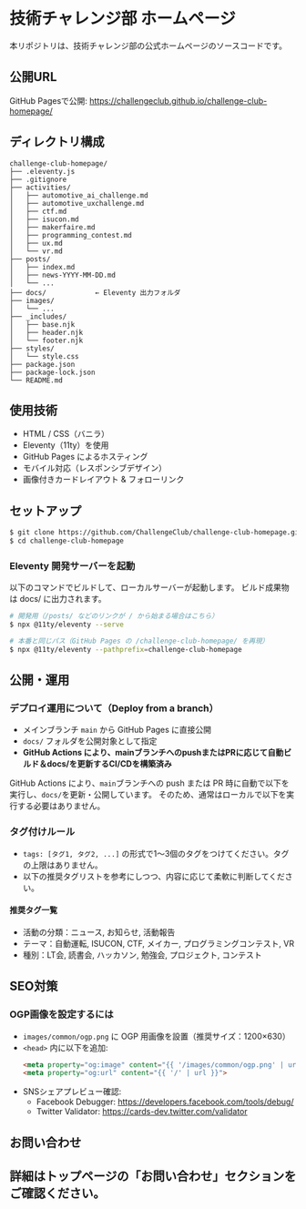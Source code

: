 # 技術チャレンジ部 ホームページ

本リポジトリは、技術チャレンジ部の公式ホームページのソースコードです。

## 公開URL

GitHub Pagesで公開: https://challengeclub.github.io/challenge-club-homepage/

## ディレクトリ構成

```text
challenge-club-homepage/
├── .eleventy.js
├── .gitignore
├── activities/
│   ├── automotive_ai_challenge.md
│   ├── automotive_uxchallenge.md
│   ├── ctf.md
│   ├── isucon.md
│   ├── makerfaire.md
│   ├── programming_contest.md
│   ├── ux.md
│   └── vr.md
├── posts/
│   ├── index.md
│   ├── news-YYYY-MM-DD.md
│   └── ...
├── docs/            ← Eleventy 出力フォルダ
├── images/
│   └── ...
├── _includes/
│   ├── base.njk
│   ├── header.njk
│   └── footer.njk
├── styles/
│   └── style.css
├── package.json
├── package-lock.json
└── README.md
```

## 使用技術

- HTML / CSS（バニラ）
- Eleventy（11ty）を使用
- GitHub Pages によるホスティング
- モバイル対応（レスポンシブデザイン）
- 画像付きカードレイアウト & フォローリンク

## セットアップ

```bash
$ git clone https://github.com/ChallengeClub/challenge-club-homepage.git
$ cd challenge-club-homepage
```
### Eleventy 開発サーバーを起動

以下のコマンドでビルドして、ローカルサーバーが起動します。
ビルド成果物は docs/ に出力されます。
```bash
# 開発用（/posts/ などのリンクが / から始まる場合はこちら）
$ npx @11ty/eleventy --serve

# 本番と同じパス（GitHub Pages の /challenge-club-homepage/ を再現）
$ npx @11ty/eleventy --pathprefix=challenge-club-homepage
```

## 公開・運用

### デプロイ運用について（Deploy from a branch）

- メインブランチ `main` から GitHub Pages に直接公開  
- `docs/` フォルダを公開対象として指定  
- **GitHub Actions により、mainブランチへのpushまたはPRに応じて自動ビルド＆docs/を更新するCI/CDを構築済み**

GitHub Actions により、`main`ブランチへの push または PR 時に自動で以下を実行し、`docs/`を更新・公開しています。
そのため、通常はローカルで以下を実行する必要はありません。

### タグ付けルール

- `tags: [タグ1, タグ2, ...]` の形式で1〜3個のタグをつけてください。タグの上限はありません。
- 以下の推奨タグリストを参考にしつつ、内容に応じて柔軟に判断してください。

#### 推奨タグ一覧

- 活動の分類：ニュース, お知らせ, 活動報告
- テーマ：自動運転, ISUCON, CTF, メイカー, プログラミングコンテスト, VR
- 種別：LT会, 読書会, ハッカソン, 勉強会, プロジェクト, コンテスト

## SEO対策

### OGP画像を設定するには

- `images/common/ogp.png` に OGP 用画像を設置（推奨サイズ：1200×630）  
- `<head>` 内に以下を追加:  
  ```html
  <meta property="og:image" content="{{ '/images/common/ogp.png' | url }}">
  <meta property="og:url" content="{{ '/' | url }}">
  ```  
- SNSシェアプレビュー確認:  
  - Facebook Debugger: https://developers.facebook.com/tools/debug/  
  - Twitter Validator: https://cards-dev.twitter.com/validator  

## お問い合わせ

詳細はトップページの「お問い合わせ」セクションをご確認ください。
---